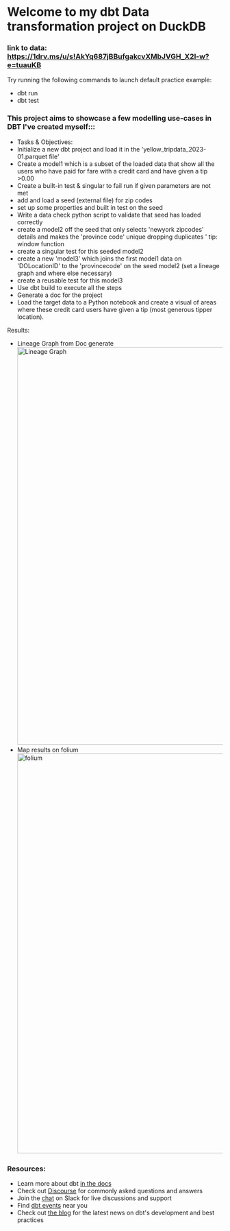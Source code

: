 
# Welcome to my dbt Data transformation project on DuckDB 


### link to data: https://1drv.ms/u/s!AkYq687jBBufgakcvXMbJVGH_X2l-w?e=tuauKB

Try running the following commands to launch default practice example:
- dbt run
- dbt test


### This project aims to showcase a few modelling use-cases in DBT I've created myself:::
- Tasks & Objectives:
- Initialize a new dbt project and load it in the 'yellow_tripdata_2023-01.parquet file'
- Create a model1 which is a subset of the loaded data that show all the users who have paid for fare with a credit card and have given a tip >0.00
- Create a built-in test & singular to fail run if given parameters are not met
- add and load  a seed (external file) for zip codes 
- set up some properties and built in test on the seed
- Write a data check python script to validate that seed has loaded correctly
- create a model2 off the seed that only selects 'newyork zipcodes' details and makes the 'province code' unique dropping duplicates ' tip: window function
- create a singular test for this seeded model2
- create a new 'model3' which joins the first model1 data on 'DOLocationID' to the 'provincecode' on the seed model2 (set a lineage graph and where else necessary)
- create a reusable test for this model3
- Use dbt build to execute all the steps
- Generate a doc for the project  
- Load the target data to a Python notebook and create a visual of areas where these credit card users have given a tip (most generous tipper location).

Results:
- Lineage Graph from Doc generate <img width="928" alt="Lineage Graph" src="https://github.com/Tismalik/nyc_yellow_taxi/assets/78315034/53fd57a5-7224-4f64-a898-fc477c79aa0e">
- Map results on folium <img width="933" alt="folium" src="https://github.com/Tismalik/nyc_yellow_taxi/assets/78315034/711e0ce3-1b48-4650-b6a1-27b18c31cac1">


### Resources:
- Learn more about dbt [in the docs](https://docs.getdbt.com/docs/introduction)
- Check out [Discourse](https://discourse.getdbt.com/) for commonly asked questions and answers
- Join the [chat](https://community.getdbt.com/) on Slack for live discussions and support
- Find [dbt events](https://events.getdbt.com) near you
- Check out [the blog](https://blog.getdbt.com/) for the latest news on dbt's development and best practices
